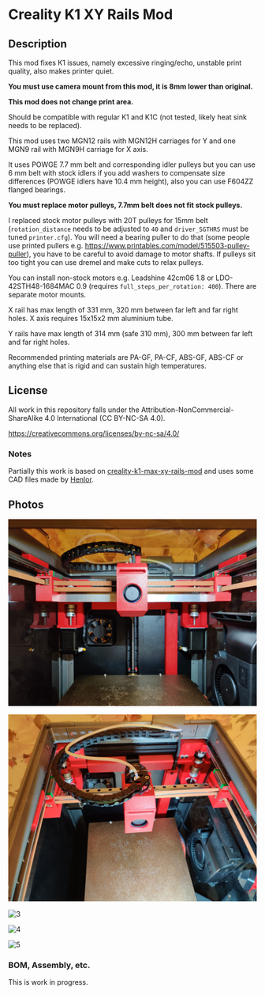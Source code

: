 # Creality K1 XY Rails Mod

## Description

This mod fixes K1 issues, namely excessive ringing/echo, unstable print quality, also makes printer quiet.

**You must use camera mount from this mod, it is 8mm lower than original.**

**This mod does not change print area.**

Should be compatible with regular K1 and K1C (not tested, likely heat sink needs to be replaced).

This mod uses two MGN12 rails with MGN12H carriages for Y and one MGN9 rail with MGN9H carriage for X axis.

It uses POWGE 7.7 mm belt and corresponding idler pulleys
but you can use 6 mm belt with stock idlers if you add washers to compensate size differences (POWGE idlers have 10.4 mm height), also you can
use F604ZZ flanged bearings.

**You must replace motor pulleys, 7.7mm belt does not fit stock pulleys.**

I replaced stock motor pulleys with 20T pulleys for 15mm belt (`rotation_distance` needs to be adjusted to `40` and `driver_SGTHRS` must be tuned `printer.cfg`). You will need a bearing puller to do that (some people use printed pullers e.g. https://www.printables.com/model/515503-pulley-puller), you have to be careful to avoid damage to motor shafts. If pulleys sit too tight you can use dremel and make cuts to relax pulleys.

You can install non-stock motors e.g. Leadshine 42cm06 1.8 or LDO-42STH48-1684MAC 0.9 (requires `full_steps_per_rotation: 400`). There are separate motor mounts.

X rail has max length of 331 mm, 320 mm between far left and far right holes. X axis requires 15x15x2 mm aluminium tube.

Y rails have max length of 314 mm (safe 310 mm), 300 mm between far left and far right holes.

Recommended printing materials are PA-GF, PA-CF, ABS-GF, ABS-CF or anything else that is rigid and can sustain high temperatures.

## License

All work in this repository falls under the Attribution-NonCommercial-ShareAlike 4.0 International (CC BY-NC-SA 4.0).

https://creativecommons.org/licenses/by-nc-sa/4.0/

### Notes

Partially this work is based on [creality-k1-max-xy-rails-mod](https://github.com/kemsky/creality-k1-max-xy-rails-mod) and uses some CAD files made by [Henlor](https://www.printables.com/@Henlor).

## Photos

![1](/images/assembled/IMG_20241211_051136.jpg)

![2](/images/assembled/IMG_20241211_051154.jpg)

![3](/images/assembled/IMG_20241211_051206.jpg)

![4](/images/assembled/IMG_20241211_051212.jpg)

![5](/images/assembled/IMG_20241211_051230.jpg)


### BOM, Assembly, etc.

This is work in progress.
